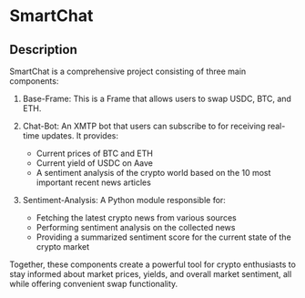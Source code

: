 # SmartChat

## Description
SmartChat is a comprehensive project consisting of three main components:

1. Base-Frame: This is a Frame that allows users to swap USDC, BTC, and ETH. 

2. Chat-Bot: An XMTP bot that users can subscribe to for receiving real-time updates. It provides:
   - Current prices of BTC and ETH
   - Current yield of USDC on Aave
   - A sentiment analysis of the crypto world based on the 10 most important recent news articles

3. Sentiment-Analysis: A Python module responsible for:
   - Fetching the latest crypto news from various sources
   - Performing sentiment analysis on the collected news
   - Providing a summarized sentiment score for the current state of the crypto market

Together, these components create a powerful tool for crypto enthusiasts to stay informed about market prices, yields, and overall market sentiment, all while offering convenient swap functionality.